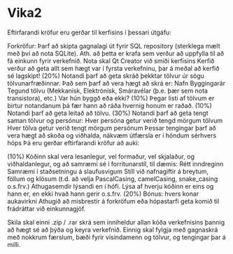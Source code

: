 # Vika2

Eftirfarandi kröfur eru gerðar til kerfisins í þessari útgáfu:

Forkröfur:
Þarf að skipta gagnalagi út fyrir SQL repository (sterklega mælt með því að nota SQLite). Ath. að þetta er krafa sem verður að uppfylla til að fá einkunn fyrir verkefnið.
Nota skal Qt Creator við smíði kerfisins
Kerfið verður að geta allt sem hægt var í fyrsta verkefninu, þar á meðal að kerfið sé lagskipt!
(20%) Notandi þarf að geta skráð þekktar tölvur úr sögu tölvunarfræðinnar. Það sem þarf að vera hægt að skrá er: 
Nafn
Byggingarár
Tegund tölvu (Mekkanísk, Elektrónísk, Smáravélar (þ.e. þær sem nota transistora), etc.)
Var hún byggð eða ekki?
(10%) Þegar listi af tölvum er birtur notandanum þá fær hann að ráða hvernig honum er raðað.
(10%) Notandi þarf að geta leitað að tölvu.
(30%) Notandi þarf að geta tengt saman tölvur og persónur:
Hver persóna getur verið tengd mörgum tölvum
Hver tölva getur verið tengt mörgum persónum
Þessar tengingar þarf að vera hægt að skoða og viðhalda, nákvæm útfærsla er í höndum sérhvers hóps
Þá eru gerðar eftirfarandi kröfur að auki:

(10%) Kóðinn skal vera lesanlegur, vel formaður, vel skjalaður, og viðhaldanlegur, og að samræmi sé í forritunarstíl, til dæmis:
Rétt inndreginn
Samræmi í staðsetningu á slaufusvigum
Stíll við nafnagiftir á breytum, föllum og klösum (t.d. að velja PascalCasing, camelCasing, snake_casing o.s.frv.)
Athugasemdir lýsandi en í hófi. Lýsa af hverju kóðinn er eins og hann er, en ekki hvað hann gerir
o.s.frv.
(20%) Bónus: hvers konar aukavirkni
Athugið að misbrestir á forkröfum eða hópastarfi geta komið til frádráttar við einkunnagjöf.

Skila skal einni .zip / .rar skrá sem inniheldur allan kóða verkefnisins þannig að hægt sé að þýða og keyra verkefnið. Einnig skal fylgja með gagnaskrá með nokkrum færslum, bæði fyrir vísindamenn og tölvur, og tengingar þar á milli. 
